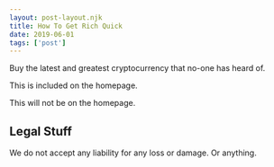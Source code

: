 ```yaml
---
layout: post-layout.njk 
title: How To Get Rich Quick
date: 2019-06-01
tags: ['post']
---
```

Buy the latest and greatest cryptocurrency that no-one has heard of.

<!-- Excerpt Start -->
This is included on the homepage.
<!-- Excerpt End -->
 
This will not be on the homepage.
 
## Legal Stuff
We do not accept any liability for any loss or damage. Or anything.
